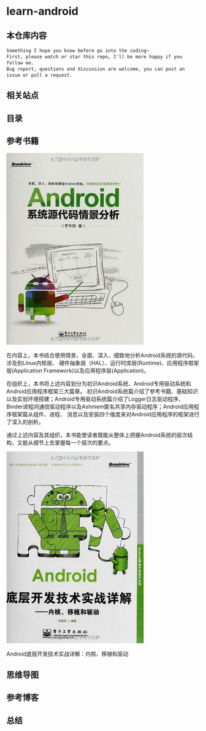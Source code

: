 # learn-android

## 本仓库内容


```
Something I hope you know before go into the coding~
First, please watch or star this repo, I'll be more happy if you follow me.
Bug report, questions and discussion are welcome, you can post an issue or pull a request.
```

## 相关站点

## 目录

## 参考书籍

![1539691261386.png](image/1539691261386.png)

在内容上，本书结合使用情景，全面、深入、细致地分析Android系统的源代码，涉及到Linux内核层、
硬件抽象层（HAL）、运行时库层(Runtime)、应用程序框架层(Application Framework)以及应用程序层(Application)。

在组织上，本书将上述内容划分为初识Android系统、Android专用驱动系统和Android应用程序框架三大篇章。
初识Android系统篇介绍了参考书籍、基础知识以及实验环境搭建；Android专用驱动系统篇介绍了Logger日志驱动程序、
Binder进程间通信驱动程序以及Ashmem匿名共享内存驱动程序；Android应用程序框架篇从组件、进程、
消息以及安装四个维度来对Android应用程序的框架进行了深入的剖析。

通过上述内容及其组织，本书能使读者既能从整体上把握Android系统的层次结构，又能从细节上去掌握每一个层次的要点。

![1539691289950.png](image/1539691289950.png)

Android底层开发技术实战详解：内核、移植和驱动

## 思维导图

## 参考博客

## 总结
